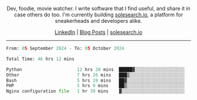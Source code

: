 <p align="center">Dev, foodie, movie watcher. I write software that I find useful, and share it in case others do too. I'm currently building <a href="https://solesearch.io">solesearch.io</a>, a platform for sneakerheads and developers alike.</p>
<p align="center">
  <a href="https://www.linkedin.com/in/peter-rauscher">LinkedIn</a>
  |
  <a href="https://dev.to/peterrauscher">Blog Posts</a>
  |
  <a href="https://solesearch.io">solesearch.io</a>
</p>
<hr/>
<!--START_SECTION:waka-->

```python
From: 05 September 2024 - To: 05 October 2024

Total Time: 46 hrs 12 mins

Python                     12 hrs 20 mins  █████▓░░░░░░░░░░░░░░░░░░░   23.00 %
Other                      7 hrs 26 mins   ███▒░░░░░░░░░░░░░░░░░░░░░   13.88 %
Bash                       5 hrs 28 mins   ██▓░░░░░░░░░░░░░░░░░░░░░░   10.21 %
PHP                        5 hrs 9 mins    ██▒░░░░░░░░░░░░░░░░░░░░░░   09.61 %
Nginx configuration file   1 hr 39 mins    ▓░░░░░░░░░░░░░░░░░░░░░░░░   03.09 %
```

<!--END_SECTION:waka-->
